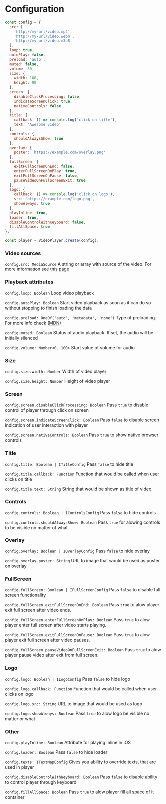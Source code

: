 # Configuration

```javascript
const config = {
  src: [
    'http://my-url/video.mp4',
    'http://my-url/video.webm',
    'http://my-url/video.m3u8'
  ],
  loop: true,
  autoPlay: false,
  preload: 'auto',
  muted: false,
  volume: 50,
  size: {
    width: 160,
    height: 90
  },
  screen: {
    disableClickProcessing: false,
    indicateScreenClick: true,
    nativeControls: false
  },
  title: {
    callback: () => console.log('click on title'),
    text: 'Awesome video'
  },
  controls: {
    shouldAlwaysShow: true
  },
  overlay: {
    poster: 'https://example.com/overlay.png'
  },
  fullScreen: {
    exitFullScreenOnEnd: false,
    enterFullScreenOnPlay: true,
    exitFullScreenOnPause: false,
    pauseVideoOnFullScreenExit: true
  },
  logo: {
    callback: () => console.log('click on logo'),
    src: 'https://example.com/logo.png',
    showAlways: true
  },
  playInline: true,
  loader: true,
  disableControlWithKeyboard: false,
  fillAllSpace: true
};

const player = VideoPlayer.create(config);
```

### Video sources

`config.src: MediaSource` A string or array with source of the video. For more information see [this page](/docs/video-source)

### Playback attributes

`config.loop: Boolean` Loop video playback

`config.autoPlay: Boolean` Start video playback as soon as it can do so without stopping to finish loading the data

`config.preload: OneOf('auto', 'metadata', 'none')` Type of preloading. For more info check ([MDN](https://developer.mozilla.org/en/docs/Web/HTML/Element/video))

`config.muted: Boolean` Status of audio playback. If set, the audio will be initially silenced

`config.volume: Number<0..100>` Start value of volume for audio


### Size

`config.size.width: Number` Width of video player

`config.size.height: Number` Height of video player

### Screen

`config.screen.disableClickProcessing: Boolean` Pass `true` to disable control of player through click on screen

`config.screen.indicateScreenClick: Boolean` Pass `false` to disable screen indication of user interaction with player

`config.screen.nativeControls: Boolean` Pass `true` to show native browser controls

### Title

`config.title: Boolean | ITitleConfig` Pass `false` to hide title

`config.title.callback: Function` Function that would be called when user clicks on title

`config.title.text: String` String that would be shown as title of video.

### Controls

`config.controls: Boolean | IControlsConfig` Pass `false` to hide controls

`config.controls.shouldAlwaysShow: Boolean` Pass `true` for alowing controls to be visible no matter of what

### Overlay

`config.overlay: Boolean | IOverlayConfig` Pass `false` to hide overlay

`config.overlay.poster: String` URL to image that would be used as poster on overlay

### FullScreen

`config.fullScreen: Boolean | IFullScreenConfig` Pass `false` to disable full screen functionality

`config.fullScreen.exitFullScreenOnEnd: Boolean` Pass `true` to alow player exit full screen after video ends.

`config.fullScreen.enterFullScreenOnPlay: Boolean` Pass `true` to alow player enter full screen after video starts playing.

`config.fullScreen.exitFullScreenOnPause: Boolean` Pass `true` to alow player exit full screen after video pauses.

`config.fullScreen.pauseVideoOnFullScreenExit: Boolean` Pass `true` to alow player pause video after exit from full screen.

### Logo

`config.logo: Boolean | ILogoConfig` Pass `false` to hide logo

`config.logo.callback: Function` Function that would be called when user clicks on logo

`config.logo.src: String` URL to image that would be used as logo

`config.logo.showAlways: Boolean` Pass `true` to alow logo be visible no matter or what

### Other

`config.playInline: Boolean` Attribute for playing inline in iOS

`config.loader: Boolean` Pass `false` to hide loader

`config.texts: ITextMapConfig` Gives you ability to override texts, that are used in player

`config.disableControlWithKeyboard: Boolean` Pass `false` to disable ability to control player through keyboard

`config.fillAllSpace: Boolean` Pass `true` to alow player fill all space of it container
